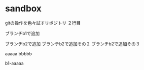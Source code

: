# sandbox

gitの操作を色々試すリポジトリ
２行目

ブランチb1で追加

ブランチb2で追加
ブランチb2で追加その２
ブランチb2で追加その３

aaaaa
bbbbb

b1-aaaaa

